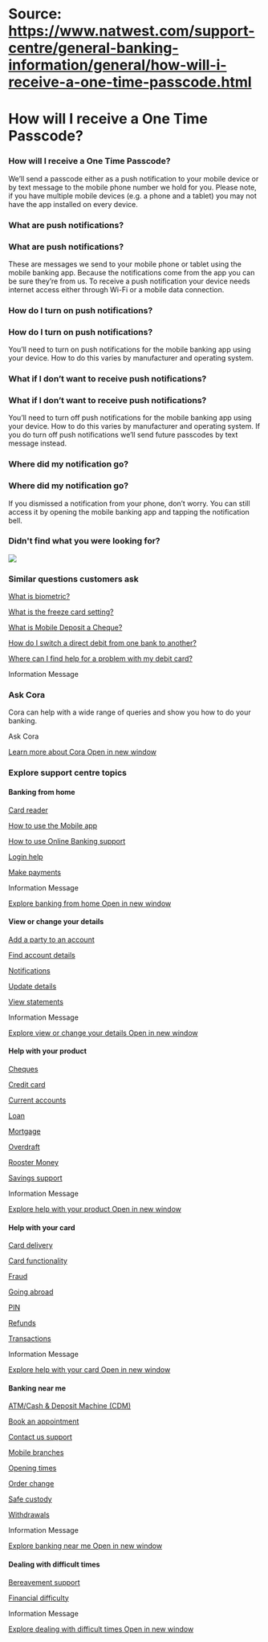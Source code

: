 # Source: https://www.natwest.com/support-centre/general-banking-information/general/how-will-i-receive-a-one-time-passcode.html

# How will I receive a One Time Passcode?

### How will I receive a One Time Passcode?

We’ll send a passcode either as a push notification to your mobile device or by text message to the mobile phone number we hold for you. Please note, if you have multiple mobile devices (e.g. a phone and a tablet) you may not have the app installed on every device.

### What are push notifications?

### What are push notifications?

These are messages we send to your mobile phone or tablet using the mobile banking app. Because the notifications come from the app you can be sure they’re from us. To receive a push notification your device needs internet access either through Wi-Fi or a mobile data connection.

### How do I turn on push notifications?

### How do I turn on push notifications?

You’ll need to turn on push notifications for the mobile banking app using your device. How to do this varies by manufacturer and operating system.

### What if I don’t want to receive push notifications?

### What if I don’t want to receive push notifications?

You’ll need to turn off push notifications for the mobile banking app using your device. How to do this varies by manufacturer and operating system. If you do turn off push notifications we’ll send future passcodes by text message instead.

### Where did my notification go?

### Where did my notification go?

If you dismissed a notification from your phone, don’t worry. You can still access it by opening the mobile banking app and tapping the notification bell.

### Didn't find what you were looking for?

![](https://www.natwest.com/content/experience-fragments/faq-master/en_uk/personal/categoryxf/general-banking-information/Natwest/_jcr_content/master-par/container/productlistingmultip/product-listing-multiple-product/product_0/productimage.coreimg.svg/1700131218442/illus-web-pink-cora.svg)

### Similar questions customers ask

[What is biometric?](https://www.natwest.com/support-centre/general-banking-information/general/what-is-biometric.html)

[What is the freeze card setting?](https://www.natwest.com/support-centre/general-banking-information/general/what-is-the-freeze-card-setting.html)

[What is Mobile Deposit a Cheque?](https://www.natwest.com/support-centre/general-banking-information/general/what-is-mobile-deposit-a-cheque.html)

[How do I switch a direct debit from one bank to another?](https://www.natwest.com/support-centre/general-banking-information/general/how-do-i-switch-a-direct-debit-from-one-bank-to-another.html)

[Where can I find help for a problem with my debit card?](https://www.natwest.com/support-centre/general-banking-information/general/where-can-i-find-help-for-a-problem-with-my-debit-card.html)

Information Message

### Ask Cora

Cora can help with a wide range of queries and show you how to do your banking.

Ask Cora

[Learn more about Cora  Open in new window](https://www.natwest.com/support-centre/cora.html "Learn more about Cora")

### Explore support centre topics

#### Banking from home

[Card reader](https://www.natwest.com/support-centre/banking-from-home/card-reader.html)

[How to use the Mobile app](https://www.natwest.com/support-centre/banking-from-home/how-to-use-the-mobile-app.html)

[How to use Online Banking support](https://www.natwest.com/support-centre/banking-from-home/how-to-use-ebanking.html)

[Login help](https://www.natwest.com/support-centre/banking-from-home/login-help.html)

[Make payments](https://www.natwest.com/support-centre/banking-from-home/make-payments.html)

Information Message

[Explore banking from home  Open in new window](https://www.natwest.com/support-centre/banking-from-home.html "Explore banking from home")

#### View or change your details

[Add a party to an account](https://www.natwest.com/support-centre/view-or-change-your-details/add-a-party-to-an-account.html)

[Find account details](https://www.natwest.com/support-centre/view-or-change-your-details/find-account-details.html)

[Notifications](https://www.natwest.com/support-centre/view-or-change-your-details/notifications.html)

[Update details](https://www.natwest.com/support-centre/view-or-change-your-details/update-details.html)

[View statements](https://www.natwest.com/support-centre/view-or-change-your-details/view-statements.html)

Information Message

[Explore view or change your details  Open in new window](https://www.natwest.com/support-centre/view-or-change-your-details.html "Explore view or change your details")

#### Help with your product

[Cheques](https://www.natwest.com/support-centre/help-with-your-product/cheques.html)

[Credit card](https://www.natwest.com/support-centre/help-with-your-product/credit-card.html)

[Current accounts](https://www.natwest.com/support-centre/help-with-your-product/current-accounts.html)

[Loan](https://www.natwest.com/support-centre/help-with-your-product/loan.html)

[Mortgage](https://www.natwest.com/support-centre/help-with-your-product/mortgage.html)

[Overdraft](https://www.natwest.com/support-centre/help-with-your-product/overdraft.html)

[Rooster Money](https://www.natwest.com/support-centre/help-with-your-product/rooster-money.html)

[Savings support](https://www.natwest.com/support-centre/help-with-your-product/savings.html)

Information Message

[Explore help with your product  Open in new window](https://www.natwest.com/support-centre/help-with-your-product.html "Explore help with your product")

#### Help with your card

[Card delivery](https://www.natwest.com/support-centre/help-with-your-card/card-delivery.html)

[Card functionality](https://www.natwest.com/support-centre/help-with-your-card/card-functionality.html)

[Fraud](https://www.natwest.com/support-centre/help-with-your-card/fraud.html)

[Going abroad](https://www.natwest.com/support-centre/help-with-your-card/going-abroad.html)

[PIN](https://www.natwest.com/support-centre/help-with-your-card/pin.html)

[Refunds](https://www.natwest.com/support-centre/help-with-your-card/refunds.html)

[Transactions](https://www.natwest.com/support-centre/help-with-your-card/transactions.html)

Information Message

[Explore help with your card  Open in new window](https://www.natwest.com/support-centre/help-with-your-card.html "Explore help with your card")

#### Banking near me

[ATM/Cash & Deposit Machine (CDM)](https://www.natwest.com/support-centre/banking-near-me/atm-cash-deposit-machine-cdm.html)

[Book an appointment](https://www.natwest.com/support-centre/banking-near-me/book-an-appointment.html)

[Contact us support](https://www.natwest.com/support-centre/banking-near-me/contact-us.html)

[Mobile branches](https://www.natwest.com/support-centre/banking-near-me/mobile-branches.html)

[Opening times](https://www.natwest.com/support-centre/banking-near-me/opening-times.html)

[Order change](https://www.natwest.com/support-centre/banking-near-me/order-change.html)

[Safe custody](https://www.natwest.com/support-centre/banking-near-me/safe-custody.html)

[Withdrawals](https://www.natwest.com/support-centre/banking-near-me/withdrawals.html)

Information Message

[Explore banking near me  Open in new window](https://www.natwest.com/support-centre/banking-near-me.html "Explore banking near me")

#### Dealing with difficult times

[Bereavement support](https://www.natwest.com/support-centre/dealing-with-difficult-times/bereavement.html)

[Financial difficulty](https://www.natwest.com/support-centre/dealing-with-difficult-times/financial-difficulty.html)

Information Message

[Explore dealing with difficult times  Open in new window](https://www.natwest.com/support-centre/dealing-with-difficult-times.html "Explore dealing with difficult times")